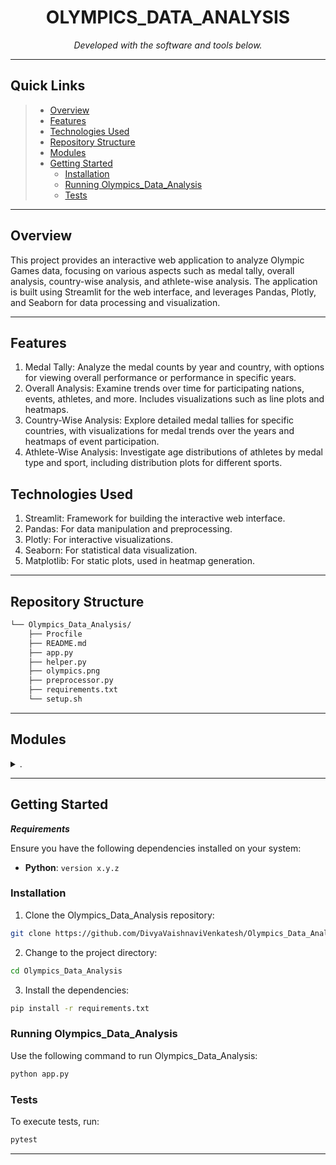 <p align="center">
</p>
<p align="center">
    <h1 align="center">OLYMPICS_DATA_ANALYSIS</h1>
</p>

<p align="center">
		<em>Developed with the software and tools below.</em>
</p>

<hr>

##  Quick Links

> - [ Overview](#-overview)
> - [ Features](#-features)
> - [Technologies Used](#-Technologies-Used)
> - [ Repository Structure](#-repository-structure)
> - [ Modules](#-modules)
> - [ Getting Started](#-getting-started)
>   - [ Installation](#-installation)
>   - [ Running Olympics_Data_Analysis](#-running-Olympics_Data_Analysis)
>   - [ Tests](#-tests)

---

##  Overview

This project provides an interactive web application to analyze Olympic Games data, focusing on various aspects such as medal tally, overall analysis, country-wise analysis, and athlete-wise analysis. The application is built using Streamlit for the web interface, and leverages Pandas, Plotly, and Seaborn for data processing and visualization.

---

##  Features

1. Medal Tally: Analyze the medal counts by year and country, with options for viewing overall performance or performance in specific years.
2. Overall Analysis: Examine trends over time for participating nations, events, athletes, and more. Includes visualizations such as line plots and heatmaps.
3. Country-Wise Analysis: Explore detailed medal tallies for specific countries, with visualizations for medal trends over the years and heatmaps of event participation.
4. Athlete-Wise Analysis: Investigate age distributions of athletes by medal type and sport, including distribution plots for different sports.

##  Technologies Used
1. Streamlit: Framework for building the interactive web interface.
2. Pandas: For data manipulation and preprocessing.
3. Plotly: For interactive visualizations.
4. Seaborn: For statistical data visualization.
5. Matplotlib: For static plots, used in heatmap generation.

---

##  Repository Structure

```sh
└── Olympics_Data_Analysis/
    ├── Procfile
    ├── README.md
    ├── app.py
    ├── helper.py
    ├── olympics.png
    ├── preprocessor.py
    ├── requirements.txt
    └── setup.sh
```

---

##  Modules

<details closed><summary>.</summary>

| File                                                                                                                   | Summary                                      |
| ---                                                                                                                    | ---                                          |
|                 | HTTP error 401 for prompt `Procfile`         |
| [setup.sh](https://github.com/DivyaVaishnaviVenkatesh/Olympics_Data_Analysis.git/blob/master/setup.sh)                 | HTTP error 401 for prompt `setup.sh`         |
| [helper.py](https://github.com/DivyaVaishnaviVenkatesh/Olympics_Data_Analysis.git/blob/master/helper.py)               | HTTP error 401 for prompt `helper.py`        |
| [preprocessor.py](https://github.com/DivyaVaishnaviVenkatesh/Olympics_Data_Analysis.git/blob/master/preprocessor.py)   | HTTP error 401 for prompt `preprocessor.py`  |
| [requirements.txt](https://github.com/DivyaVaishnaviVenkatesh/Olympics_Data_Analysis.git/blob/master/requirements.txt) | HTTP error 401 for prompt `requirements.txt` |
| [app.py](https://github.com/DivyaVaishnaviVenkatesh/Olympics_Data_Analysis.git/blob/master/app.py)                     | HTTP error 401 for prompt `app.py`           |

</details>

---

##  Getting Started

***Requirements***

Ensure you have the following dependencies installed on your system:

* **Python**: `version x.y.z`

###  Installation

1. Clone the Olympics_Data_Analysis repository:

```sh
git clone https://github.com/DivyaVaishnaviVenkatesh/Olympics_Data_Analysis.git
```

2. Change to the project directory:

```sh
cd Olympics_Data_Analysis
```

3. Install the dependencies:

```sh
pip install -r requirements.txt
```

###  Running Olympics_Data_Analysis

Use the following command to run Olympics_Data_Analysis:

```sh
python app.py
```

###  Tests

To execute tests, run:

```sh
pytest
```

---
